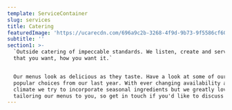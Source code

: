 ```yaml
---
template: ServiceContainer
slug: services
title: Catering
featuredImage: 'https://ucarecdn.com/696a9c2b-3268-4f9d-9b73-9f5586cf6021/'
subtitle: ''
section1: >-
  `Outside catering of impeccable standards. We listen, create and serve food
  that you want, how you want it.`


  Our menus look as delicious as they taste. Have a look at some of our most
  popular choices from our last year. With ever changing availability and
  climate we try to incorporate seasonal ingredients but we greatly love
  tailoring our menus to you, so get in touch if you'd like to discuss further.
---
```

